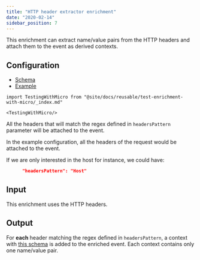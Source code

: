 ```yaml
---
title: "HTTP header extractor enrichment"
date: "2020-02-14"
sidebar_position: 7
---
```


This enrichment can extract name/value pairs from the HTTP headers and attach them to the event as derived contexts.

## Configuration

- [Schema](https://github.com/snowplow/iglu-central/blob/master/schemas/com.snowplowanalytics.snowplow.enrichments/http_header_extractor_config/jsonschema/1-0-0)
- [Example](https://github.com/snowplow/enrich/blob/master/config/enrichments/http_header_extractor_config.json)

```mdx-code-block
import TestingWithMicro from "@site/docs/reusable/test-enrichment-with-micro/_index.md"

<TestingWithMicro/>
```

All the headers that will match the regex defined in `headersPattern` parameter will be attached to the event.

In the example configuration, all the headers of the request would be attached to the event.

If we are only interested in the host for instance, we could have:

```json
      "headersPattern": "Host"
```

## Input

This enrichment uses the HTTP headers.

## Output

For **each** header matching the regex defined in `headersPattern`, a context with [this schema](https://github.com/snowplow/iglu-central/blob/master/schemas/org.ietf/http_header/jsonschema/1-0-0) is added to the enriched event. Each context contains only one name/value pair.
